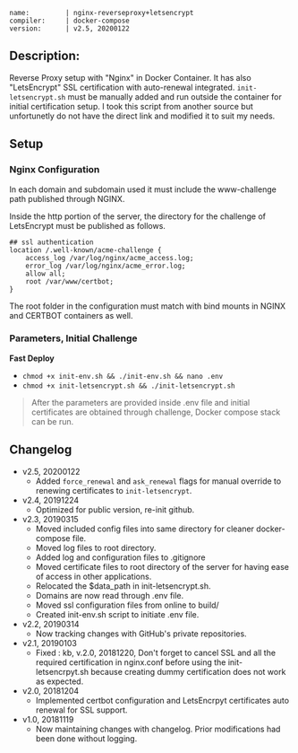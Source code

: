 ```
name:         | nginx-reverseproxy+letsencrypt
compiler:     | docker-compose
version:      | v2.5, 20200122
```

## Description:

Reverse Proxy setup with "Nginx" in Docker Container. It has also "LetsEncrypt" SSL certification with auto-renewal integrated. `init-letsencrypt.sh` must be manually added and run outside the container for initial certification setup. I took this script from another source but unfortunetly do not have the direct link and modified it to suit my needs.

## Setup

### Nginx Configuration
In each domain and subdomain used it must include the www-challenge path published through NGINX.

Inside the http portion of the server, the directory for the challenge of LetsEncrypt must be published as follows.
```
## ssl authentication
location /.well-known/acme-challenge {
    access_log /var/log/nginx/acme_access.log;
    error_log /var/log/nginx/acme_error.log;
    allow all;
    root /var/www/certbot;
}
```
The root folder in the configuration must match with bind mounts in NGINX and CERTBOT containers as well.

### Parameters, Initial Challenge
**Fast Deploy**
* `chmod +x init-env.sh && ./init-env.sh && nano .env`
* `chmod +x init-letsencrypt.sh && ./init-letsencrypt.sh`

> After the parameters are provided inside .env file and initial certificates are obtained through challenge, Docker compose stack can be run.

## Changelog
* v2.5, 20200122
  * Added `force_renewal` and `ask_renewal` flags for manual override to renewing certificates to `init-letsencrypt`.
* v2.4, 20191224
  * Optimized for public version, re-init github.
* v2.3, 20190315
  * Moved included config files into same directory for cleaner docker-compose file.
  * Moved log files to root directory.
  * Added log and configuration files to .gitignore
  * Moved certificate files to root directory of the server for having ease of access in other applications.
  * Relocated the $data_path in init-letsencrypt.sh.
  * Domains are now read through .env file.
  * Moved ssl configuration files from online to build/
  * Created init-env.sh script to initiate .env file.
* v2.2, 20190314
  * Now tracking changes with GitHub's private repositories.
* v2.1, 20190103
  * Fixed : kb, v.2.0, 20181220, Don't forget to cancel SSL and all the required certification in nginx.conf before using the init-letsencrpyt.sh because creating dummy certification does not work as expected.
* v2.0, 20181204
  * Implemented certbot configuration and LetsEncrpyt certificates auto renewal for SSL support.
* v1.0, 20181119
  * Now maintaining changes with changelog. Prior modifications had been done without logging.
